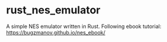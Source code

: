 # rust_nes_emulator
A simple NES emulator written in Rust. 
Following ebook tutorial: https://bugzmanov.github.io/nes_ebook/
